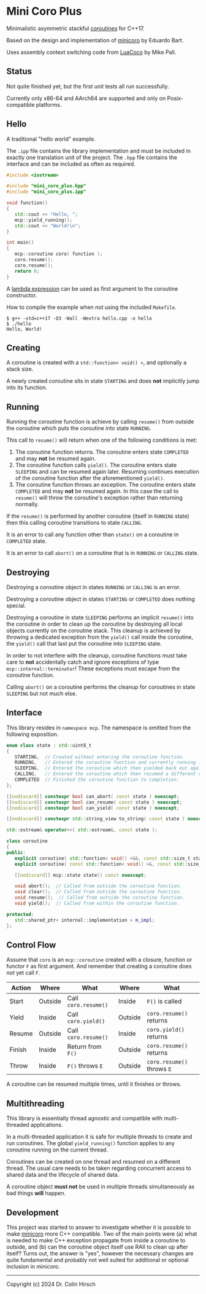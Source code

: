 # Mini Coro Plus

Minimalistic asymmetric stackful [coroutines](https://en.wikipedia.org/wiki/Coroutine) for C++17.

Based on the design and implementation of [minicoro](https://github.com/edubart/minicoro) by Eduardo Bart.

Uses assembly context switching code from [LuaCoco](https://coco.luajit.org) by Mike Pall.

## Status

Not quite finished yet, but the first unit tests all run successfully.

Currently only x86-64 and AArch64 are supported and only on Posix-compatible platforms.

## Hello

A traditional "hello world" example.

The `.ipp` file contains the library implementation and must be included in exactly one translation unit of the project.
The `.hpp` file contains the interface and can be included as often as required.

```c++
#include <iostream>

#include "mini_coro_plus.hpp"
#include "mini_coro_plus.ipp"

void function()
{
   std::cout << "Hello, ";
   mcp::yield_running();
   std::cout << "World!\n";
}

int main()
{
   mcp::coroutine coro( function );
   coro.resume();
   coro.resume();
   return 0;
}
```

A [lambda expression](https://en.cppreference.com/w/cpp/language/lambda) can be used as first argument to the coroutine constructor.

How to compile the example when not using the included `Makefile`.

```
$ g++ -std=c++17 -O3 -Wall -Wextra hello.cpp -o hello
$ ./hello
Hello, World!
```

## Creating

A coroutine is created with a `std::function< void() >`, and optionally a stack size.

A newly created coroutine sits in state `STARTING` and does **not** implicitly jump into its function.

## Running

Running the coroutine function is achieve by calling `resume()` from outside the coroutine which puts the coroutine into state `RUNNING`.

This call to `resume()` will return when one of the following conditions is met:

 1. The coroutine function returns. The coroutine enters state `COMPLETED` and may **not** be resumed again.
 2. The coroutine function calls `yield()`. The coroutine enters state `SLEEPING` and can be resumed again later. Resuming continues execution of the coroutine function after the aforementioned  `yield()`.
 3. The coroutine function throws an exception. The coroutine enters state `COMPLETED` and may **not** be resumed again. In this case the call to `resume()` will throw the coroutine's exception rather than returning normally.

If the `resume()` is performed by another coroutine (itself in `RUNNING` state) then this calling coroutine transitions to state `CALLING`.

It is an error to call any function other than `state()` on a coroutine in `COMPLETED` state.

It is an error to call `abort()` on a coroutine that is in `RUNNING` or `CALLING` state.

## Destroying

Destroying a coroutine object in states `RUNNING` or `CALLING` is an error.

Destroying a coroutine object in states `STARTING` or `COMPLETED` does nothing special.

Destroying a coroutine in state `SLEEPING` performs an implicit `resume()` into the coroutine in order to clean up the coroutine by destroying all local objects currently on the coroutine stack.
This cleanup is achieved by throwing a dedicated exception from the `yield()` call inside the coroutine, the `yield()` call that last put the coroutine into `SLEEPING` state.

In order to not interfere with the cleanup, coroutine functions must take care to **not** accidentally catch and ignore exceptions of type `mcp::internal::terminator`!
These exceptions must escape from the coroutine function.

Calling `abort()` on a coroutine performs the cleanup for coroutines in state `SLEEPING` but not much else.

## Interface

This library resides in `namespace mcp`.
The namespace is omitted from the following exposition.

```c++
enum class state : std::uint8_t
{
   STARTING,  // Created without entering the coroutine function.
   RUNNING,   // Entered the coroutine function and currently running it.
   SLEEPING,  // Entered the coroutine which then yielded back out again.
   CALLING,   // Entered the coroutine which then resumed a different one.
   COMPLETED  // Finished the coroutine function to completion.
};

[[nodiscard]] constexpr bool can_abort( const state ) noexcept;
[[nodiscard]] constexpr bool can_resume( const state ) noexcept;
[[nodiscard]] constexpr bool can_yield( const state ) noexcept;

[[nodiscard]] constexpr std::string_view to_string( const state ) noexcept;

std::ostream& operator<<( std::ostream&, const state );

class coroutine
{
public:
   explicit coroutine( std::function< void() >&&, const std::size_t stack_size = 0 );
   explicit coroutine( const std::function< void() >&, const std::size_t stack_size = 0 );

   [[nodiscard]] mcp::state state() const noexcept;

   void abort();  // Called from outside the coroutine function.
   void clear();  // Called from outside the coroutine function.
   void resume();  // Called from outside the coroutine function.
   void yield();  // Called from within the coroutine function.

protected:
   std::shared_ptr< internal::implementation > m_impl;
};

```

## Control Flow

Assume that `coro` is an `mcp::coroutine` created with a closure, function or functor `F` as first argument.
And remember that creating a coroutine does *not* yet call `F`.

| Action | Where | What | Where | What |
| --- | --- | --- | --- | --- |
| Start | Outside | Call `coro.resume()` | Inside | `F()` is called |
| Yield | Inside | Call `coro.yield()` | Outside | `coro.resume()` returns |
| Resume | Outside | Call `coro.resume()` | Inside | `coro.yield()` returns |
| Finish | Inside | Return from `F()` | Outside | `coro.resume()` returns |
| Throw | Inside | `F()` throws `E` | Outside | `coro.resume()` throws `E` |

A coroutine can be resumed multiple times, until it finishes or throws.

## Multithreading

This library is essentially thread agnostic and compatible with multi-threaded applications.

In a multi-threaded application it is safe for multiple threads to create and run coroutines.
The global `yield_running()` function applies to any coroutine running on the current thread.

Coroutines can be created on one thread and resumed on a different thread.
The usual care needs to be taken regarding concurrent access to shared data and the lifecycle of shared data.

A coroutine object **must not** be used in multiple threads simultaneously as bad things **will** happen.

## Development

This project was started to answer to investigate whether it is possible to make [minicoro](https://github.com/edubart/minicoro) more C++ compatible.
Two of the main points were (a) what is needed to make C++ exception propagate from inside a coroutine to outside, and (b) can the coroutine object itself use RAII to clean up after itself?
Turns out, the answer is "yes", however the necessary changes are quite fundamental and probably not well suited for additional or optional inclusion in minicoro.

---

Copyright (c) 2024 Dr. Colin Hirsch
